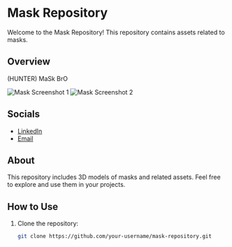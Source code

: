 # Mask Repository

Welcome to the Mask Repository! This repository contains assets related to masks.

## Overview

(HUNTER) MaSk BrO

![Mask Screenshot 1](https://github.com/Hunterdii/AN-ANIMATED-MASk/assets/124852522/23457141-036b-4594-a9a2-3cc23d63b2b9)
![Mask Screenshot 2](https://github.com/Hunterdii/AN-ANIMATED-MASk/assets/124852522/8149f58c-b29c-4b5c-92cd-089d45ea73e0)


## Socials

- [LinkedIn](https://www.linkedin.com/in/het-patel-8b110525a/)
- [Email](mailto:hunterdii9879@gmail.com)

## About

This repository includes 3D models of masks and related assets. Feel free to explore and use them in your projects.

## How to Use

1. Clone the repository:

   ```bash
   git clone https://github.com/your-username/mask-repository.git
